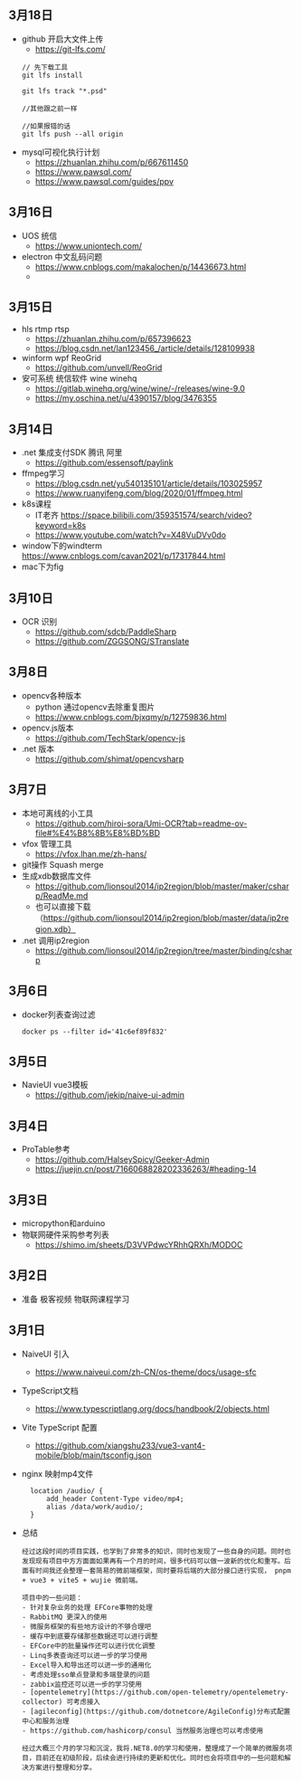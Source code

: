 ## 3月18日
- github 开启大文件上传
  - https://git-lfs.com/
  ```
  // 先下载工具
  git lfs install

  git lfs track "*.psd"

  //其他跟之前一样

  //如果报错的话
  git lfs push --all origin
  ```
- mysql可视化执行计划
  - https://zhuanlan.zhihu.com/p/667611450
  - https://www.pawsql.com/
  - https://www.pawsql.com/guides/ppv
## 3月16日
- UOS 统信
  - https://www.uniontech.com/  
- electron 中文乱码问题
  - https://www.cnblogs.com/makalochen/p/14436673.html
  - 
## 3月15日
- hls rtmp rtsp
  - https://zhuanlan.zhihu.com/p/657396623
  - https://blog.csdn.net/lan123456_/article/details/128109938
- winform wpf ReoGrid
  - https://github.com/unvell/ReoGrid
- 安可系统  统信软件 wine winehq
  - https://gitlab.winehq.org/wine/wine/-/releases/wine-9.0
  - https://my.oschina.net/u/4390157/blog/3476355
## 3月14日
- .net 集成支付SDK 腾讯 阿里
  - https://github.com/essensoft/paylink
- ffmpeg学习
  - https://blog.csdn.net/yu540135101/article/details/103025957
  - https://www.ruanyifeng.com/blog/2020/01/ffmpeg.html
- k8s课程
  - IT老齐 https://space.bilibili.com/359351574/search/video?keyword=k8s
  - https://www.youtube.com/watch?v=X48VuDVv0do
- window下的windterm https://www.cnblogs.com/cavan2021/p/17317844.html
- mac下为fig
## 3月10日
- OCR 识别
  - https://github.com/sdcb/PaddleSharp
  - https://github.com/ZGGSONG/STranslate
## 3月8日
- opencv各种版本
  - python 通过opencv去除重复图片
  - https://www.cnblogs.com/bjxqmy/p/12759836.html
- opencv.js版本
  - https://github.com/TechStark/opencv-js
- .net 版本
  - https://github.com/shimat/opencvsharp
## 3月7日
- 本地可离线的小工具
  - https://github.com/hiroi-sora/Umi-OCR?tab=readme-ov-file#%E4%B8%8B%E8%BD%BD
- vfox 管理工具
  - https://vfox.lhan.me/zh-hans/
- git操作 Squash merge
- 生成xdb数据库文件
  - https://github.com/lionsoul2014/ip2region/blob/master/maker/csharp/ReadMe.md
  - 也可以直接下载（https://github.com/lionsoul2014/ip2region/blob/master/data/ip2region.xdb）
- .net 调用ip2region
  - https://github.com/lionsoul2014/ip2region/tree/master/binding/csharp
## 3月6日
- docker列表查询过滤
  ```
  docker ps --filter id='41c6ef89f832'
  ```
## 3月5日
- NavieUI vue3模板
  - https://github.com/jekip/naive-ui-admin
## 3月4日
- ProTable参考
  - https://github.com/HalseySpicy/Geeker-Admin
  - https://juejin.cn/post/7166068828202336263/#heading-14
## 3月3日
- micropython和arduino
- 物联网硬件采购参考列表
  - https://shimo.im/sheets/D3VVPdwcYRhhQRXh/MODOC
## 3月2日
-  准备 极客视频 物联网课程学习
## 3月1日
- NaiveUI 引入
  - https://www.naiveui.com/zh-CN/os-theme/docs/usage-sfc
- TypeScript文档
  - https://www.typescriptlang.org/docs/handbook/2/objects.html
- Vite TypeScript 配置
  - https://github.com/xiangshu233/vue3-vant4-mobile/blob/main/tsconfig.json
- nginx 映射mp4文件
  ```
    location /audio/ {
        add_header Content-Type video/mp4;
        alias /data/work/audio/;
    }
  ```

- 总结
  ```
  经过这段时间的项目实践，也学到了非常多的知识，同时也发现了一些自身的问题。同时也发现现有项目中方方面面如果再有一个月的时间，很多代码可以做一波新的优化和重写。后面有时间我还会整理一套简易的微前端框架，同时要将后端的大部分接口进行实现， pnpm + vue3 + vite5 + wujie 微前端。

  项目中的一些问题：
  - 针对复杂业务的处理 EFCore事物的处理
  - RabbitMQ 更深入的使用
  - 微服务框架的有些地方设计的不够合理吧
  - 缓存中到底要存储那些数据还可以进行调整
  - EFCore中的批量操作还可以进行优化调整
  - Linq多表查询还可以进一步的学习使用
  - Excel导入和导出还可以进一步的通用化
  - 考虑处理sso单点登录和多端登录的问题
  - zabbix监控还可以进一步的学习使用
  - [opentelemetry](https://github.com/open-telemetry/opentelemetry-collector) 可考虑接入
  - [agileconfig](https://github.com/dotnetcore/AgileConfig)分布式配置中心和服务治理
  - https://github.com/hashicorp/consul 当然服务治理也可以考虑使用 

  经过大概三个月的学习和沉淀，我将.NET8.0的学习和使用，整理成了一个简单的微服务项目，目前还在初级阶段，后续会进行持续的更新和优化。同时也会将项目中的一些问题和解决方案进行整理和分享。
  ```
